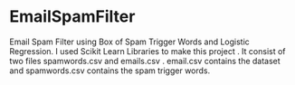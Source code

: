 # EmailSpamFilter
Email Spam Filter using Box of Spam Trigger Words and Logistic Regression. I used Scikit Learn Libraries to make this project . It consist of two files spamwords.csv and emails.csv .
email.csv contains the dataset and spamwords.csv contains the spam trigger words.
